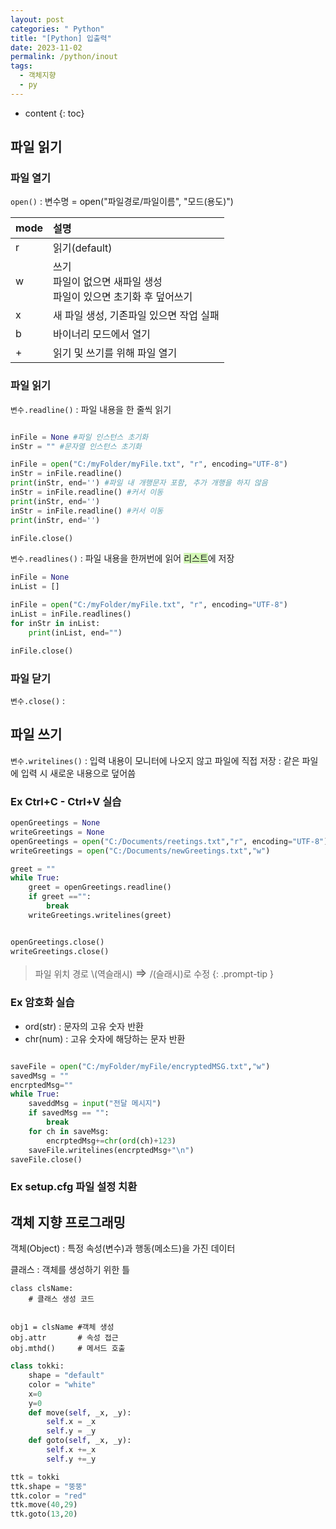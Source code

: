 ```yaml
---
layout: post
categories: " Python"
title: "[Python] 입출력"
date: 2023-11-02
permalink: /python/inout
tags:
  - 객체지향
  - py
---
```

* content
{: toc}





## 파일 읽기

### 파일 열기

`open()`
: 변수명 = open("파일경로/파일이름", "모드(용도)")

| mode | 설명                                                                   |
| ---- | :--------------------------------------------------------------------- |
| r    | 읽기(default)                                                          |
| w    | 쓰기<br> 파일이 없으면 새파일 생성<br>파일이 있으면 초기화 후 덮어쓰기 |
| x    | 새 파일 생성, 기존파일 있으면 작업 실패                                |
| b    | 바이너리 모드에서 열기                                                 |
| +    | 읽기 및 쓰기를 위해 파일 열기                                          |

### 파일 읽기

`변수.readline()`
: 파일 내용을 한 줄씩 읽기

```python

inFile = None #파일 인스턴스 초기화
inStr = "" #문자열 인스턴스 초기화

inFile = open("C:/myFolder/myFile.txt", "r", encoding="UTF-8")
inStr = inFile.readline()
print(inStr, end='') #파일 내 개행문자 포함, 추가 개행을 하지 않음
inStr = inFile.readline() #커서 이동
print(inStr, end='')
inStr = inFile.readline() #커서 이동
print(inStr, end='')

inFile.close()

```

`변수.readlines()`
: 파일 내용을 한꺼번에 읽어 <span style="background:#d3f8b6">리스트</span>에 저장

```python
inFile = None
inList = []

inFile = open("C:/myFolder/myFile.txt", "r", encoding="UTF-8")
inList = inFile.readlines()
for inStr in inList:
    print(inList, end="")

inFile.close()
```

### 파일 닫기

`변수.close()`
:

## 파일 쓰기

`변수.writelines()`
: 입력 내용이 모니터에 나오지 않고 파일에 직접 저장
: 같은 파일에 입력 시 새로운 내용으로 덮어씀

### Ex Ctrl+C - Ctrl+V 실습

```python
openGreetings = None
writeGreetings = None
openGreetings = open("C:/Documents/reetings.txt","r", encoding="UTF-8")
writeGreetings = open("C:/Documents/newGreetings.txt","w")

greet = ""
while True:
    greet = openGreetings.readline()
    if greet =="":
        break
    writeGreetings.writelines(greet)


openGreetings.close()
writeGreetings.close()

```

> 파일 위치 경로 \\(역슬래시) <span style='font-size: 15pt; '>⇒</span> /(슬래시)로 수정
> {: .prompt-tip }

### Ex 암호화 실습

- ord(str) : 문자의 고유 숫자 반환
- chr(num) : 고유 숫자에 해당하는 문자 반환

```python

saveFile = open("C:/myFolder/myFile/encryptedMSG.txt","w")
savedMsg = ""
encrptedMsg=""
while True:
    saveddMsg = input("전달 메시지")
    if savedMsg == "":
        break
    for ch in saveMsg:
        encrptedMsg+=chr(ord(ch)+123)
    saveFile.writelines(encrptedMsg+"\n")
saveFile.close()


```

### Ex setup.cfg 파일 설정 치환

## 객체 지향 프로그래밍

객체(Object)
: 특정 속성(변수)과 행동(메소드)을 가진 데이터

클래스
: 객체를 생성하기 위한 틀

```
class clsName:
	# 클래스 생성 코드


obj1 = clsName #객체 생성
obj.attr       # 속성 접근
obj.mthd()     # 메서드 호출
```

```python
class tokki:
    shape = "default"
    color = "white"
    x=0
    y=0
    def move(self, _x, _y):
        self.x = _x
        self.y = _y
    def goto(self, _x, _y):
        self.x +=_x
        self.y +=_y

ttk = tokki
ttk.shape = "뚱뚱"
ttk.color = "red"
ttk.move(40,29)
ttk.goto(13,20)
```
